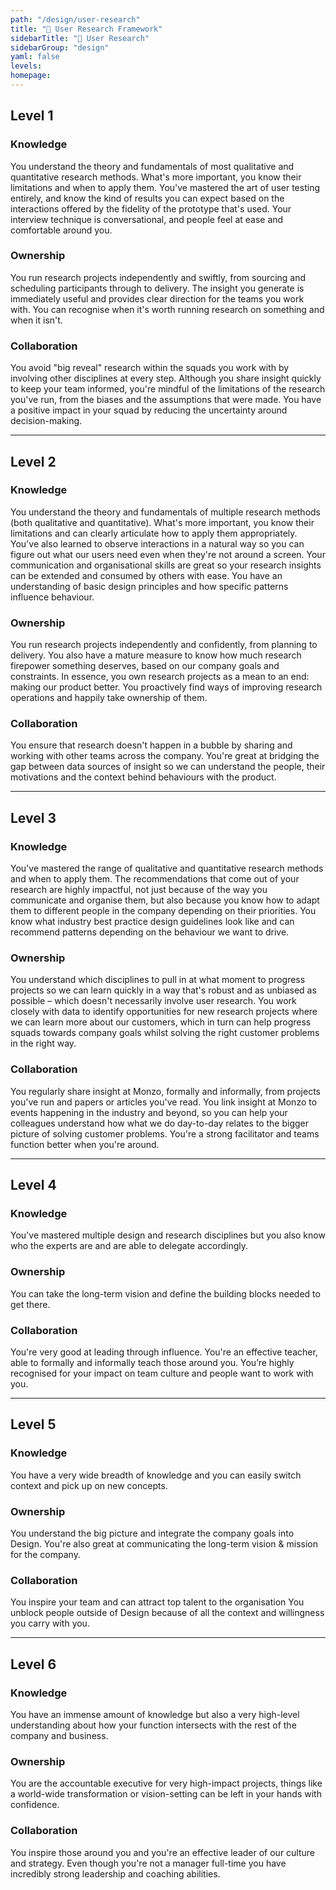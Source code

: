 ```yaml
---
path: "/design/user-research"
title: "🍄 User Research Framework"
sidebarTitle: "🍄 User Research"
sidebarGroup: "design"
yaml: false
levels:
homepage:
---
```

## Level 1



### Knowledge

You understand the theory and fundamentals of most qualitative and quantitative research methods. What's more important, you know their limitations and when to apply them. You've mastered the art of user testing entirely, and know the kind of results you can expect based on the interactions offered by the fidelity of the prototype that's used. Your interview technique is conversational, and people feel at ease and comfortable around you. 

### Ownership

You run research projects independently and swiftly, from sourcing and scheduling participants through to delivery. The insight you generate is immediately useful and provides clear direction for the teams you work with. You can recognise when it's worth running research on something and when it isn't. 

### Collaboration

You avoid "big reveal" research within the squads you work with by involving other disciplines at every step. Although you share insight quickly to keep your team informed, you're mindful of the limitations of the research you've run, from the biases and the assumptions that were made. You have a positive impact in your squad by reducing the uncertainty around decision-making. 

---

## Level 2



### Knowledge

You understand the theory and fundamentals of multiple research methods (both qualitative and quantitative). What's more important, you know their limitations and can clearly articulate how to apply them appropriately. You've also learned to observe interactions in a natural way so you can figure out what our users need even when they're not around a screen. Your communication and organisational skills are great so your research insights can be extended and consumed by others with ease. You have an understanding of basic design principles and how specific patterns influence behaviour. 

### Ownership

You run research projects independently and confidently, from planning to delivery. You also have a mature measure to know how much research firepower something deserves, based on our company goals and constraints. In essence, you own research projects as a mean to an end: making our product better. You proactively find ways of improving research operations and happily take ownership of them. 

### Collaboration

You ensure that research doesn't happen in a bubble by sharing and working with other teams across the company. You're great at bridging the gap between data sources of insight so we can understand the people, their motivations and the context behind behaviours with the product. 

---

## Level 3



### Knowledge

You've mastered the range of qualitative and quantitative research methods and when to apply them. The recommendations that come out of your research are highly impactful, not just because of the way you communicate and organise them, but also because you know how to adapt them to different people in the company depending on their priorities. You know what industry best practice design guidelines look like and can recommend patterns depending on the behaviour we want to drive. 

### Ownership

You understand which disciplines to pull in at what moment to progress projects so we can learn quickly in a way that's robust and as unbiased as possible – which doesn't necessarily involve user research. You work closely with data to identify opportunities for new research projects where we can learn more about our customers, which in turn can help progress squads towards company goals whilst solving the right customer problems in the right way. 

### Collaboration

You regularly share insight at Monzo, formally and informally, from projects you've run and papers or articles you've read. You link insight at Monzo to events happening in the industry and beyond, so you can help your colleagues understand how what we do day-to-day relates to the bigger picture of solving customer problems. You're a strong facilitator and teams function better when you're around.

---

## Level 4



### Knowledge

You've mastered multiple design and research disciplines but you also know who the experts are and are able to delegate accordingly.

### Ownership

You can take the long-term vision and define the building blocks needed to get there. 

### Collaboration

You're very good at leading through influence. You're an effective teacher, able to formally and informally teach those around you. You’re highly recognised for your impact on team culture and people want to work with you.

---

## Level 5



### Knowledge

You have a very wide breadth of knowledge and you can easily switch context and pick up on new concepts.

### Ownership

You understand the big picture and integrate the company goals into Design. You're also great at communicating the long-term vision & mission for the company.

### Collaboration

You inspire your team and can attract top talent to the organisation You unblock people outside of Design because of all the context and willingness you carry with you.

---

## Level 6



### Knowledge

You have an immense amount of knowledge but also a very high-level understanding about how your function intersects with the rest of the company and business.

### Ownership

You are the accountable executive for very high-impact projects, things like a world-wide transformation or vision-setting can be left in your hands with confidence.

### Collaboration

You inspire those around you and you're an effective leader of our culture and strategy. Even though you're not a manager full-time you have incredibly strong leadership and coaching abilities.
